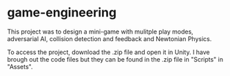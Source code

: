 # game-engineering

This project was to design a mini-game with mulitple play modes, adversarial AI, collision detection and feedback and Newtonian Physics.

To access the project, download the .zip file and open it in Unity.
I have brough out the code files but they can be found in the .zip file in "Scripts" in "Assets".
